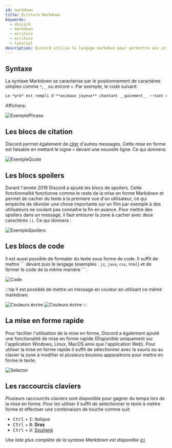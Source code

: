 ```yaml
---
id: markdown
title: Ecriture Markdown
keywords:
  - discord
  - markdown
  - écriture
  - ecriture
  - tutoriel
description: Discord utilise le langage markdown pour permettre aux utilisateurs de mettre en forme leurs messages. Sa syntaxe simple lui permet d'éditer simplement et rapidement un message.
---
```


## Syntaxe
La syntaxe Markdown se caractérise par le positionnement de caractères simples comme `*`, `_` ou encore `>`. Par exemple, le code suivant:

```markdown
Le *pré* est rempli d'**animaux joyeux** chantant __gaiement__ ~~tant que le loup n'est pas là.~~
```
Affichera:

<img alt="ExemplePhrase" src="https://i.discord.fr/HBj.png" class="docImage"/>

## Les blocs de citation
Discord permet également de [citer](https://discord.fr/wiki/interface/salon-textuel/citations) d'autres messages. Cette mise en forme est faisable en mettant le signe `>` devant une nouvelle ligne. Ce qui donnera:

<img alt="ExempleQuote" src="https://i.discord.fr/EV1.png" class="docImage"/>

## Les blocs spoilers
Durant l'année 2019 Discord a ajouté les blocs de spoilers. Cette fonctionnalité fonctionne comme le reste de la mise en forme Markdown et permet de cacher du texte à la premiere vue d'un utilisateur, ce qui empèche de dévoiler une chose importante sur un film par exemple à des utilisateurs ne voulant pas connaitre la fin en avance. Pour mettre des spoilers dans un message, il faut entourer la zone à cacher avec deux caractères `||`. Ce qui donnera :

<img alt="ExempleSpoilers" src="https://i.discord.fr/vmX.png" class="docImage"/>

## Les blocs de code
Il est aussi possible de formater du texte sous forme de code. Il suffit de mettre \`\`\` devant puis le langage (exemples : `js`, `java`, `css`, `html`) et de fermer le code de la même manière \`\`\`. 

![Code](https://i.imgur.com/wnAfyDo.png)

:::tip
Il est possible de mettre un message en couleur en utilisant ce même markdown. 

![Couleurs écrire](https://i.imgur.com/JSs5J1h.png)
![Couleurs écrire](https://i.imgur.com/yVyW6GK.png)
:::

## La mise en forme rapide
Pour faciliter l'utilisation de la mise en forme, Discord a également ajouté une fonctionalité de mise en forme rapide (Disponible uniquement sur l'application Windows, Linux, MacOS ainsi que l'application Web). Pour utiliser la mise en forme rapide il suffit de sélectionner avec la souris ou au clavier la zone à modifier et plusieurs boutons apparaitrons pour mettre en forme le texte:

<img alt="Selector" src="https://i.discord.fr/ejU.png" class="docImage"/>

## Les raccourcis claviers
Plusieurs raccourcits claviers sont disponible pour gagner du temps lors de la mise en forme. Pour les utiliser il suffit de sélectionner le texte à mettre forme et effectuer une combinaison de touche comme suit:

- <kbd>Ctrl</kbd> + <kbd>I</kbd>: *Italique*
- <kbd>Ctrl</kbd> + <kbd>B</kbd>: **Gras**
- <kbd>Ctrl</kbd> + <kbd>U</kbd>: <u>Souligné</u>

*Une liste plus complète de la syntaxe Markdown est disponible [ici](https://www.markdownguide.org/cheat-sheet/).*
